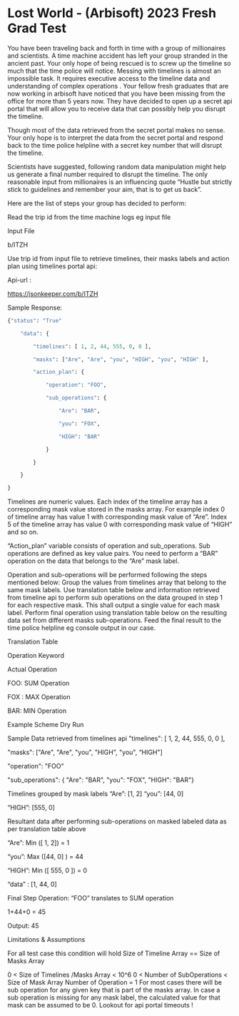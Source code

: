 # Lost World - (Arbisoft) 2023 Fresh Grad Test

You have been traveling back and forth in time with a group of millionaires and scientists. A time machine accident has left your group stranded in the ancient past. Your only hope of being rescued is to screw up the timeline so much that the time police will notice. Messing with timelines is almost an impossible task. It requires executive access to the timeline data and understanding of complex operations . Your fellow fresh graduates that are now working in arbisoft have noticed that you have been missing from the office for more than 5 years now. They have decided to open up a secret api portal that will allow you to receive data that can possibly help you disrupt the timeline.

Though most of the data retrieved from the secret portal makes no sense. Your only hope is to interpret the data from the secret portal and respond back to the time police helpline with a secret key number that will disrupt the timeline.

Scientists have suggested, following random data manipulation might help us generate a final number required to disrupt the timeline. The only reasonable input from millionaires is an influencing quote “Hustle but strictly stick to guidelines and remember your aim, that is to get us back”.


Here are the list of steps your group has decided to perform:

 

Read the trip id from the time machine logs eg input file

Input File 

b/ITZH

 

Use trip id from input file to retrieve timelines, their masks labels and action plan using timelines portal api:

Api-url :

https://jsonkeeper.com/b/ITZH

 

Sample Response:

```python
{"status": "True"

    "data": {

        "timelines": [ 1, 2, 44, 555, 0, 0 ],

        "masks": ["Are", "Are", "you", "HIGH", "you", "HIGH" ],

        "action_plan": {

            "operation": "FOO",

            "sub_operations": {

                "Are": "BAR",

                "you": "FOX",

                "HIGH": "BAR"

            }

        }

    }

}
```
 

Timelines are numeric values. Each index of the timeline array has a corresponding mask value stored in the masks array. For example index 0 of timeline array has value 1 with corresponding mask value of “Are”. Index 5 of the timeline array has value 0 with corresponding mask value of “HIGH” and so on. 

 

“Action_plan” variable consists of operation and sub_operations. Sub operations are defined as key value pairs. You need to perform a “BAR” operation on the data that belongs to the “Are” mask label. 

 

Operation and sub-operations will be performed following the steps mentioned below:
Group the values from timelines array that belong to the same mask labels.
Use translation table below and information retrieved from timeline api to perform sub operations on the data grouped in step 1 for each respective mask. This shall output a single value for each mask label. 
Perform final operation using translation table below on the resulting data set from different masks sub-operations.
Feed the final result to the time police helpline eg console output in our case.
 

Translation Table


Operation Keyword

Actual Operation

FOO: SUM Operation

FOX : MAX Operation

BAR: MIN Operation



Example Scheme Dry Run

 

Sample Data retrieved from timelines api 
 "timelines": [ 1, 2, 44, 555, 0, 0 ],

 "masks": ["Are", "Are", "you", "HIGH", "you", “HIGH"]

 

"operation": "FOO"

"sub_operations": {  "Are": "BAR",  "you": "FOX", "HIGH": "BAR"}

 

Timelines grouped by mask labels
“Are”: [1, 2]
“you”: [44, 0] 

“HIGH”: [555, 0]

 

Resultant data after performing sub-operations on masked labeled data as per translation table above
 

 “Are”:  Min ([ 1, 2])  = 1

 “you”:  Max ([44, 0] )    = 44

“HIGH”: Min ([ 555, 0 ])      = 0

 

“data” : [1, 44, 0]

 

Final Step
Operation: “FOO” translates to SUM operation

1+44+0 = 45

Output: 45 




Limitations & Assumptions

For all test case this condition will hold
Size of Timeline Array == Size of Masks Array

0 < Size of Timelines /Masks Array < 10^6
0 < Number of SubOperations < Size of Mask Array
Number of Operation = 1 
For most cases there will be sub operation for any given key that is part of the masks array. In case a sub operation is missing for any mask label, the calculated value for that mask can be assumed to be 0.
Lookout for api portal timeouts !
